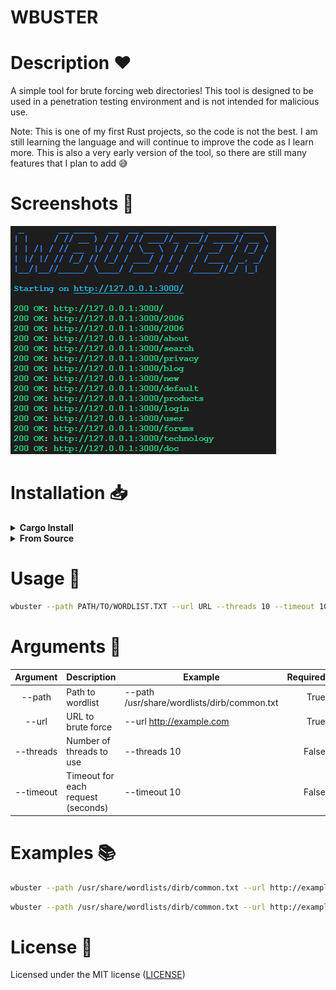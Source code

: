 # WBUSTER

# Description ❤
A simple tool for brute forcing web directories! This tool is designed to be used in a penetration testing environment and is not intended for malicious use.

Note: This is one of my first Rust projects, so the code is not the best. I am still learning the language and will continue to improve the code as I learn more. This is also a very early version of the tool, so there are still many features that I plan to add 😅

# Screenshots 📸

![Screenshot](
https://raw.githubusercontent.com/0bject-0bject/wbuster/main/screenshots/wbuster.png)

# Installation 📥

<details>

<summary> <strong> Cargo Install </strong> </summary>

```bash
cargo install wbuster
``` 

</details>

<details>

<summary> <strong> From Source </strong> </summary>

```bash
git clone https://github.com/0bject-0bject/wbuster
```

```bash
cd wbuster
```

```bash
cargo build --release
```

```bash
./target/release/wbuster
```

</details>

# Usage 🧰

```bash
wbuster --path PATH/TO/WORDLIST.TXT --url URL --threads 10 --timeout 10
```

# Arguments 📝

| Argument | Description | Example | Required | Default |
| :---: | --- | --- | ---: | ---: |
| --path | Path to wordlist | --path /usr/share/wordlists/dirb/common.txt | True | Null |
| --url | URL to brute force | --url http://example.com | True | Null |
| --threads | Number of threads to use | --threads 10 | False | 1 |
| --timeout | Timeout for each request (seconds)| --timeout 10 | False | 10 |

# Examples 📚

```bash
wbuster --path /usr/share/wordlists/dirb/common.txt --url http://example.com
```

```bash
wbuster --path /usr/share/wordlists/dirb/common.txt --url http://example.com --threads 10 --timeout 10
```

# License 📜

Licensed under the MIT license ([LICENSE](https://github.com/0bject-0bject/wbuster/blob/main/LICENSE))
